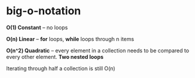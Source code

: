 # big-o-notation

**O(1) Constant** – no loops

**O(n) Linear** – **for** loops, **while** loops through n items

**O(n^2) Quadratic** – every element in a collection needs to be compared to every other element. **Two nested loops**


Iterating through half a collection is still O(n)

